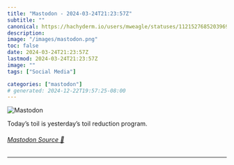 ```yaml
---
title: "Mastodon - 2024-03-24T21:23:57Z"
subtitle: ""
canonical: https://hachyderm.io/users/mweagle/statuses/112152768520396993
description:
image: "/images/mastodon.png"
toc: false
date: 2024-03-24T21:23:57Z
lastmod: 2024-03-24T21:23:57Z
image: ""
tags: ["Social Media"]

categories: ["mastodon"]
# generated: 2024-12-22T19:57:25-08:00
---
```

![Mastodon](/images/mastodon.png)

<p>Today’s toil is yesterday’s toil reduction program.</p>


###### [Mastodon Source 🐘](https://hachyderm.io/@mweagle/112152768520396993)

___
